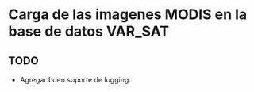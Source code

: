 # Carga de las imagenes MODIS en la base de datos VAR_SAT

## TODO

* Agregar buen soporte de logging.
